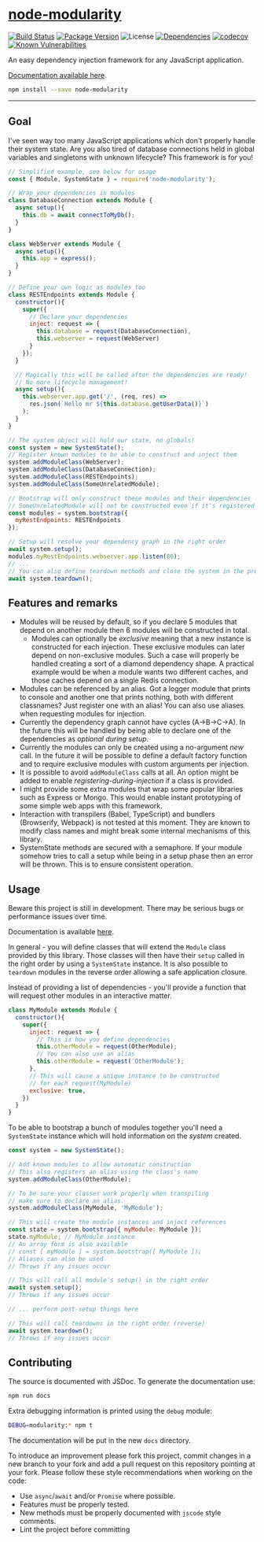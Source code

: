 # [node-modularity](https://github.com/walasek/node-modularity)

[![Build Status](https://img.shields.io/travis/walasek/node-modularity.svg?style=flat-square)](https://travis-ci.org/walasek/node-modularity) [![Package Version](https://img.shields.io/npm/v/node-modularity.svg?style=flat-square)](https://www.npmjs.com/package/node-modularity) ![License](https://img.shields.io/npm/l/node-modularity.svg?style=flat-square) [![Dependencies](https://david-dm.org/walasek/node-modularity.svg)](https://david-dm.org/walasek/node-modularity)  [![codecov](https://codecov.io/gh/walasek/node-modularity/branch/master/graph/badge.svg)](https://codecov.io/gh/walasek/node-modularity) [![Known Vulnerabilities](https://snyk.io/test/github/walasek/node-modularity/badge.svg?targetFile=package.json)](https://snyk.io/test/github/walasek/node-modularity?targetFile=package.json)

An easy dependency injection framework for any JavaScript application.

[Documentation available here](https://walasek.github.io/node-modularity/).

```bash
npm install --save node-modularity
```

---

## Goal

I've seen way too many JavaScript applications which don't properly handle their system state. Are you also tired of database connections held in global variables and singletons with unknown lifecycle? This framework is for you!

```javascript
// Simplified example, see below for usage
const { Module, SystemState } = require('node-modularity');

// Wrap your dependencies in modules
class DatabaseConnection extends Module {
  async setup(){
    this.db = await connectToMyDb();
  }
}

class WebServer extends Module {
  async setup(){
    this.app = express();
  }
}

// Define your own logic as modules too
class RESTEndpoints extends Module {
  constructor(){
    super({
      // Declare your dependencies
      inject: request => {
        this.database = request(DatabaseConnection),
        this.webserver = request(WebServer)
      }
    });
  }

  // Magically this will be called after the dependencies are ready!
  // No more lifecycle management!
  async setup(){
    this.webserver.app.get('/', (req, res) =>
      res.json(`Hello mr ${this.database.getUserData()}`)
    );
  }
}

// The system object will hold our state, no globals!
const system = new SystemState();
// Register known modules to be able to construct and inject them
system.addModuleClass(WebServer);
system.addModuleClass(DatabaseConnection);
system.addModuleClass(RESTEndpoints);
system.addModuleClass(SomeUnrelatedModule);

// Bootstrap will only construct these modules and their dependencies
// SomeUnrelatedModule will not be constructed even if it's registered
const modules = system.bootstrap({
  myRestEndpoints: RESTEndpoints
});

// Setup will resolve your dependency graph in the right order
await system.setup();
modules.myRestEndpoints.webserver.app.listen(80);
// ...
// You can also define teardown methods and close the system in the proper order!
await system.teardown();
```

## Features and remarks

- Modules will be reused by default, so if you declare 5 modules that depend on another module then 6 modules will be constructed in total.
  - Modules can optionally be _exclusive_ meaning that a new instance is constructed for each injection. These exclusive modules can later depend on non-exclusive modules. Such a case will properly be handled creating a sort of a diamond dependency shape. A practical example would be when a module wants two different caches, and those caches depend on a single Redis connection.
- Modules can be referenced by an alias. Got a logger module that prints to console and another one that prints nothing, both with different classnames? Just register one with an alias! You can also use aliases when requesting modules for injection.
- Currently the dependency graph cannot have cycles (A->B->C->A). In the future this will be handled by being able to declare one of the dependencies as _optional during setup_.
- Currently the modules can only be created using a no-argument _new_ call. In the future it will be possible to define a default factory function and to require exclusive modules with custom arguments per injection.
- It is possible to avoid `addModuleClass` calls at all. An option might be added to enable _registering-during-injection_ if a class is provided.
- I might provide some extra modules that wrap some popular libraries such as Express or Mongo. This would enable instant prototyping of some simple web apps with this framework.
- Interaction with transpilers (Babel, TypeScript) and bundlers (Browserify, Webpack) is not tested at this moment. They are known to modify class names and might break some internal mechanisms of this library.
- SystemState methods are secured with a semaphore. If your module somehow tries to call a setup while being in a setup phase then an error will be thrown. This is to ensure consistent operation.

## Usage

Beware this project is still in development. There may be serious bugs or performance issues over time.

Documentation is available [here](https://walasek.github.io/node-modularity/).

In general - you will define classes that will extend the `Module` class provided by this library. Those classes will then have their `setup` called in the right order by using a `SystemState` instance. It is also possible to `teardown` modules in the reverse order allowing a safe application closure.

Instead of providing a list of dependencies - you'll provide a function that will request other modules in an interactive matter.

```javascript
class MyModule extends Module {
  constructor(){
    super({
      inject: request => {
        // This is how you define dependencies
        this.otherModule = request(OtherModule);
        // You can also use an alias
        this.otherModule = request('OtherModule');
      },
      // This will cause a unique instance to be constructed
      // for each request(MyModule)
      exclusive: true,
    })
  }
}
```

To be able to bootstrap a bunch of modules together you'll need a `SystemState` instance which will hold information on the _system_ created.

```javascript
const system = new SystemState();

// Add known modules to allow automatic construction
// This also registers an alias using the class's name
system.addModuleClass(OtherModule);

// To be sure your classes work properly when transpiling
// make sure to declare an alias.
system.addModuleClass(MyModule, 'MyModule');

// This will create the module instances and inject references
const state = system.bootstrap({ myModule: MyModule });
state.myModule; // MyModule instance
// An array form is also available
// const [ myModule ] = system.bootstrap([ MyModule ]);
// Aliases can also be used
// Throws if any issues occur

// This will call all module's setup() in the right order
await system.setup();
// Throws if any issues occur

// ... perform post-setup things here

// This will call teardowns in the right order (reverse)
await system.teardown();
// Throws if any issues occur
```

## Contributing

The source is documented with JSDoc. To generate the documentation use:

```bash
npm run docs
```

Extra debugging information is printed using the `debug` module:

```bash
DEBUG=modularity:* npm t
```

The documentation will be put in the new `docs` directory.

To introduce an improvement please fork this project, commit changes in a new branch to your fork and add a pull request on this repository pointing at your fork. Please follow these style recommendations when working on the code:

* Use `async`/`await` and/or `Promise` where possible.
* Features must be properly tested.
* New methods must be properly documented with `jscode` style comments.
* Lint the project before committing
